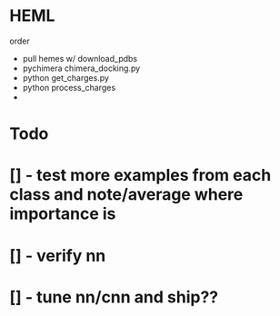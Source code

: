 # HEML


order 
- pull hemes w/ download_pdbs
- pychimera chimera_docking.py
- python get_charges.py
- python process_charges
- 
# Todo 
# [] - test more examples from each class and note/average where importance is 
# [] - verify nn
# [] - tune nn/cnn and ship??